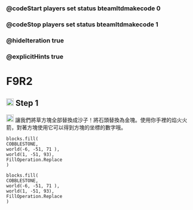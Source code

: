 ### @codeStart players set status bteamltdmakecode 0
### @codeStop players set status bteamltdmakecode 1


### @hideIteration true
### @explicitHints true

# F9R2

## <img src="https://blocklite.20240806.xyz/tw/1/f9r2" width="20" height="20"> Step 1
<img src="https://blocklite.20240806.xyz/tw/1/f9r2" width="20" height="20"> 讓我們將草方塊全部替換成沙子！將石頭替換為金塊。使用你手裡的焰火火箭，對著方塊使用它可以得到方塊的坐標的數字哦。
 

```ghost
blocks.fill(
COBBLESTONE,
world(-6, -51, 71 ),
world(1, -51, 93),
FillOperation.Replace
)
```

```template
blocks.fill(
COBBLESTONE,
world(-6, -51, 71 ),
world(1, -51, 93),
FillOperation.Replace
)
```

```package
``` 